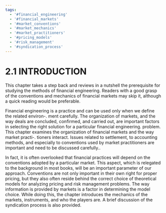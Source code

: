 ```yaml
---
tags:
  - '#financial_engineering'
  - '#financial_markets'
  - '#market_conventions'
  - '#market_mechanics'
  - '#market_practitioners'
  - '#pricing_models'
  - '#risk_management'
  - '#syndication_process'
---
```

# 2.1 INTRODUCTION  

This chapter takes a step back and reviews in a nutshell the prerequisite for studying the methods of financial engineering. Readers with a good grasp of the conventions and mechanics of financial markets may skip it, although a quick reading would be preferable.  

Financial engineering is a practice and can be used only when we define the related environ-. ment carefully. The organization of markets, and the way deals are concluded, confirmed, and carried out, are important factors in selecting the right solution for a particular financial engineering. problem. This chapter examines the organization of financial markets and the way market practi-. tioners interact. Issues related to settlement, to accounting methods, and especially to conventions used by market practitioners are important and need to be discussed carefully..  

In fact, it is often overlooked that financial practices will depend on the conventions adopted by a particular market. This aspect, which is relegated to the background in most books, will be an important parameter of our approach. Conventions are not only important in their own right for proper pricing, but they also often reside behind the correct choice of theoretical models for analyzing pricing and risk management problems. The way information is provided by markets is a factor in determining the model choice. While doing this, the chapter introduces the mechanics of the markets, instruments, and who the players are. A brief discussion of the syndication process is also provided.  

